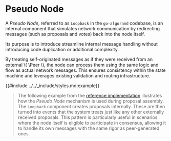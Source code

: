 $$
\newcommand \Peer {\mathrm{Peer}}
$$

# Pseudo Node

A _Pseudo Node_, referred to as `Loopback` in the `go-algorand` codebase, is an
internal component that simulates network communication by redirecting messages
(such as proposals and votes) back into the node itself.

Its purpose is to introduce streamline internal message handling without introducing
code duplication or additional complexity.

By treating self-originated messages as if they were received from an external \\( \Peer \\),
the node can process them using the same logic and flow as actual network messages.
This ensures consistency within the state machine and leverages existing validation
and routing infrastructure.

{{#include ../../_include/styles.md:example}}
> The following example from the [reference implementation](https://github.com/algorand/go-algorand/blob/df0613a04432494d0f437433dd1efd02481db838/agreement/actions.go#L387)
> illustrates how the _Pseudo Node_ mechanism is used during proposal assembly.
> The `Loopback` component creates proposals internally. These are then turned into
> events that the system treats just like any other externally received proposals.
> This pattern is particularly useful in scenarios where the node itself is eligible
> to participate in consensus, allowing it to handle its own messages with the same
> rigor as peer-generated ones.
